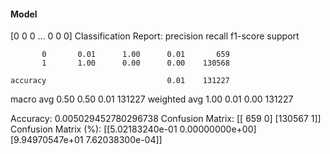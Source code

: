 #### Model
[0 0 0 ... 0 0 0]
Classification Report:
              precision    recall  f1-score   support

           0       0.01      1.00      0.01       659
           1       1.00      0.00      0.00    130568

    accuracy                           0.01    131227
   macro avg       0.50      0.50      0.01    131227
weighted avg       1.00      0.01      0.00    131227

Accuracy: 0.005029452780296738
Confusion Matrix:
[[   659      0]
 [130567      1]]
Confusion Matrix (%):
[[5.02183240e-01 0.00000000e+00]
 [9.94970547e+01 7.62038300e-04]]
